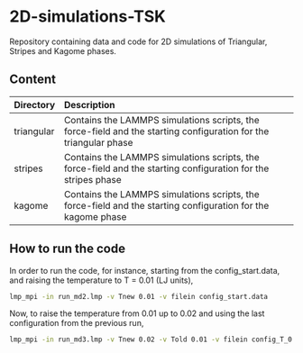 # 2D-simulations-TSK
Repository containing data and code for 2D simulations of Triangular, Stripes and Kagome phases. 

## Content 
| Directory | Description | 
|:----------|:----------|
| triangular | Contains the LAMMPS simulations scripts, the force-field and the starting configuration for the triangular phase |
| stripes | Contains the LAMMPS simulations scripts, the force-field and the starting configuration for the stripes phase |
| kagome | Contains the LAMMPS simulations scripts, the force-field and the starting configuration for the kagome phase |

## How to run the code 

In order to run the code, for instance, starting from the config_start.data, and raising the temperature to T = 0.01 (LJ units),

```bash
lmp_mpi -in run_md2.lmp -v Tnew 0.01 -v filein config_start.data
```
Now, to raise the temperature from 0.01 up to 0.02 and using the last configuration from the previous run, 
```bash
lmp_mpi -in run_md3.lmp -v Tnew 0.02 -v Told 0.01 -v filein config_T_0.01.data
```
